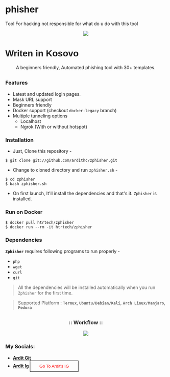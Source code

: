 # phisher
Tool For hacking not responsible for what do u do with this tool
<!-- Zphisher -->

<p align="center">
  <img src=".imgs/logo.png">
</p>

<p align="center">
<h1 style="font-family: sans-serif;">Writen in Kosovo</h1>
</p>


<p align="center">A beginners friendly, Automated phishing tool with 30+ templates.</p>

##

### Features

- Latest and updated login pages.
- Mask URL support 
- Beginners friendly
- Docker support (checkout `docker-legacy` branch)
- Multiple tunneling options
  - Localhost
  - Ngrok (With or without hotspot)


### Installation

- Just, Clone this repository -
```
$ git clone git://github.com/ardithc/zphisher.git
```

- Change to cloned directory and run `zphisher.sh` -
```
$ cd zphisher
$ bash zphisher.sh
```

- On first launch, It'll install the dependencies and that's it. `Zphisher` is installed.

### Run on Docker
```
$ docker pull htrtech/zphisher
$ docker run --rm -it htrtech/zphisher
```

### Dependencies

**`Zphisher`** requires following programs to run properly - 
- `php`
- `wget`
- `curl`
- `git`

> All the dependencies will be installed automatically when you run `Zphisher` for the first time.

> Supported Platform : **`Termux`**, **`Ubuntu/Debian/Kali`**, **`Arch Linux/Manjaro`**, **`Fedora`**

##

<h3 align="center">
:: Workflow ::
</h3>
<p align="center">
<img src=".imgs/wf.gif"/>
</p>

### My Socials:

- [**Ardit Git**](https://github.com/ardithc)
- [**Ardit Ig**](https://www.instagram.com/ardithc_)
<a href="https://www.instagram.com/ardithc"><button style="background: none;
width: 4cm;
height: 35px;
color: red;
border: 1px solid black;
font-family: sans-serif;
">Go To Ardit's IG</button></a>

